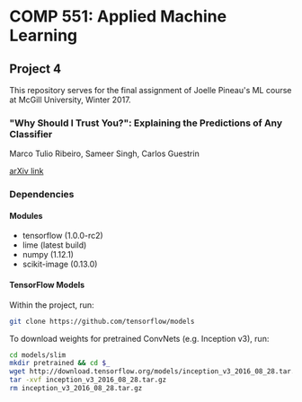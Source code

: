 # COMP 551: Applied Machine Learning
## Project 4
This repository serves for the final assignment of Joelle Pineau's ML course at McGill University, Winter 2017.

### "Why Should I Trust You?": Explaining the Predictions of Any Classifier
Marco Tulio Ribeiro, Sameer Singh, Carlos Guestrin

[arXiv link](https://arxiv.org/abs/1602.04938)

### Dependencies
#### Modules
* tensorflow (1.0.0-rc2)
* lime (latest build)
* numpy (1.12.1)
* scikit-image (0.13.0)

#### TensorFlow Models
Within the project, run:
```sh
git clone https://github.com/tensorflow/models
```
To download weights for pretrained ConvNets (e.g. Inception v3), run:
```sh
cd models/slim 
mkdir pretrained && cd $_
wget http://download.tensorflow.org/models/inception_v3_2016_08_28.tar.gz
tar -xvf inception_v3_2016_08_28.tar.gz
rm inception_v3_2016_08_28.tar.gz
```
